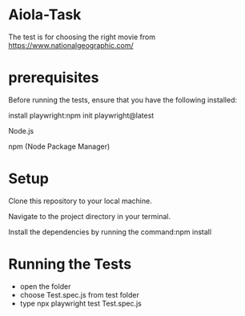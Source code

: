 # Aiola-Task
The test is for choosing the right movie from https://www.nationalgeographic.com/
# prerequisites
Before running the tests, ensure that you have the following installed:

install playwright:npm init playwright@latest

Node.js

npm (Node Package Manager)

# Setup
Clone this repository to your local machine.

Navigate to the project directory in your terminal.

Install the dependencies by running the command:npm install

# Running the Tests
- open the folder
- choose Test.spec.js from test folder
- type npx playwright test Test.spec.js
